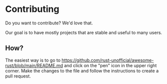 # Contributing

Do you want to contribute? We'd love that.

Our goal is to have mostly projects that are stable and useful to many users.

## How?

The easiest way is to go to https://github.com/rust-unofficial/awesome-rust/blob/main/README.md and click on the "pen" icon in the upper right corner. Make the changes to the file and follow the instructions to create a pull request.
